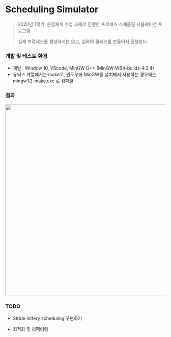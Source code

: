 # Scheduling Simulator

> 2020년 1학기, 운영체제 수업 과제로 진행한 프로세스 스케줄링 시뮬레이션 프로그램
>
> 실제 프로세스를 생성하지는 않고, 임의의 클래스를 만들어서 진행한다.

### 개발 및 테스트 환경

- 개발 : Window 10, VScode, MinGW G++ (MinGW-W64-builds-4.3.4)
- 유닉스 계열에서는 make로, 윈도우에 MinGW를 설치해서 사용하는 경우에는 mingw32-make.exe 로 컴파일

### 결과

<p align="center">
<img src="https://user-images.githubusercontent.com/54257564/78812415-5acd0700-7a06-11ea-98b8-1612f732b24c.png" width="600">
</P>

### TODO

- Stride lottery scheduling 구현하기

- 최적화 및 리팩터링
